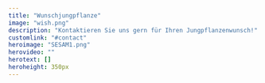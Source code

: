 ```yaml
---
title: "Wunschjungpflanze"
image: "wish.png"
description: "Kontaktieren Sie uns gern für Ihren Jungpflanzenwunsch!"
customlink: "#contact"
heroimage: "SESAM1.png"
herovideo: ""
herotext: []
heroheight: 350px
---
```

